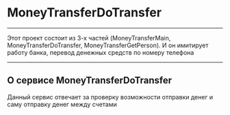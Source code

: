 # MoneyTransferDoTransfer

---

Этот проект состоит из 3-х частей (MoneyTransferMain, MoneyTransferDoTransfer, MoneyTransferGetPerson). И он имитирует работу банка, перевод денежных средств по номеру телефона

---

## О сервисе MoneyTransferDoTransfer

Данный сервис отвечает за проверку возможности отправки денег и саму отправку денег между счетами 
